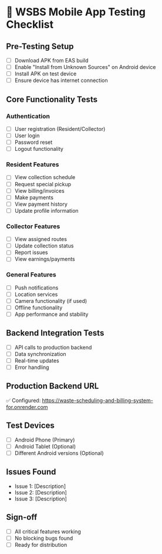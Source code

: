 # 📱 WSBS Mobile App Testing Checklist

## Pre-Testing Setup
- [ ] Download APK from EAS build
- [ ] Enable "Install from Unknown Sources" on Android device
- [ ] Install APK on test device
- [ ] Ensure device has internet connection

## Core Functionality Tests

### Authentication
- [ ] User registration (Resident/Collector)
- [ ] User login
- [ ] Password reset
- [ ] Logout functionality

### Resident Features
- [ ] View collection schedule
- [ ] Request special pickup
- [ ] View billing/invoices
- [ ] Make payments
- [ ] View payment history
- [ ] Update profile information

### Collector Features
- [ ] View assigned routes
- [ ] Update collection status
- [ ] Report issues
- [ ] View earnings/payments

### General Features
- [ ] Push notifications
- [ ] Location services
- [ ] Camera functionality (if used)
- [ ] Offline functionality
- [ ] App performance and stability

## Backend Integration Tests
- [ ] API calls to production backend
- [ ] Data synchronization
- [ ] Real-time updates
- [ ] Error handling

## Production Backend URL
✅ Configured: https://waste-scheduling-and-billing-system-for.onrender.com

## Test Devices
- [ ] Android Phone (Primary)
- [ ] Android Tablet (Optional)
- [ ] Different Android versions (Optional)

## Issues Found
- Issue 1: [Description]
- Issue 2: [Description]
- Issue 3: [Description]

## Sign-off
- [ ] All critical features working
- [ ] No blocking bugs found
- [ ] Ready for distribution
